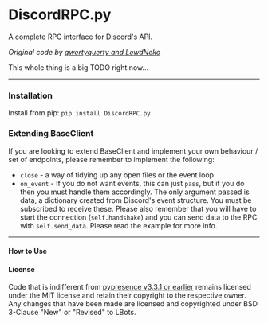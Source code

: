 # DiscordRPC.py
A complete RPC interface for Discord's API.

_Original code by [qwertyquerty and LewdNeko](https://github.com/qwertyquerty/pypresence)_

This whole thing is a big TODO right now...

---
### Installation
Install from pip:
`pip install DiscordRPC.py`

### Extending BaseClient
If you are looking to extend BaseClient and implement your own behaviour / set of endpoints, please remember to implement the following:
- `close` - a way of tidying up any open files or the event loop
- `on_event` - If you do not want events, this can just `pass`, but if you do then you must handle them accordingly. The only argument passed is data, a dictionary created from Discord's event structure. You must be subscribed to receive these.
Please also remember that you will have to start the connection (`self.handshake`) and you can send data to the RPC with `self.send_data`. Please read the example for more info.
---
#### How to Use

#### License
Code that is indifferent from [pypresence v3.3.1 or earlier](https://github.com/qwertyquerty/pypresence) remains licensed under the MIT license and retain their copyright to the respective owner. Any changes that have been made are licensed and copyrighted under BSD 3-Clause "New" or "Revised" to LBots.  
